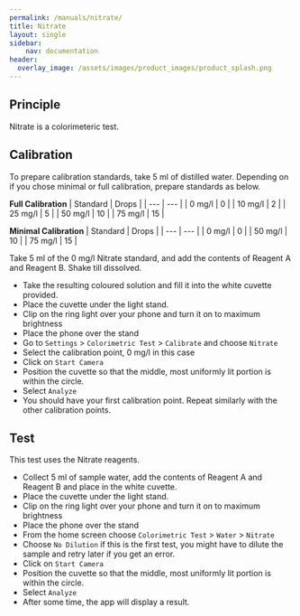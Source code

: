 ```yaml
---
permalink: /manuals/nitrate/
title: Nitrate
layout: single
sidebar: 
    nav: documentation
header:
  overlay_image: /assets/images/product_images/product_splash.png
---
```

## Principle
Nitrate is a colorimeteric test.

## Calibration
To prepare calibration standards, take 5 ml of distilled water. Depending on if you chose minimal or full calibration, prepare standards as below.

**Full Calibration**
| Standard | Drops |
| --- | --- |
| 0 mg/l | 0 |
| 10 mg/l | 2 |
| 25 mg/l | 5 |
| 50 mg/l | 10 |
| 75 mg/l | 15 |

**Minimal Calibration**
| Standard | Drops |
| --- | --- |
| 0 mg/l | 0 |
| 50 mg/l | 10 |
| 75 mg/l | 15 |

Take 5 ml of the 0 mg/l Nitrate standard, and add the contents of Reagent A and Reagent B. Shake till dissolved.

* Take the resulting coloured solution and fill it into the white cuvette provided.
* Place the cuvette under the light stand.
* Clip on the ring light over your phone and turn it on to maximum brightness
* Place the phone over the stand
* Go to `Settings` > `Colorimetric Test` > `Calibrate` and choose `Nitrate`
* Select the calibration point, 0 mg/l in this case
* Click on `Start Camera`
* Position the cuvette so that the middle, most uniformly lit portion is within the circle.
* Select `Analyze`
* You should have your first calibration point. Repeat similarly with the other calibration points.

## Test
This test uses the Nitrate reagents.

* Collect 5 ml of sample water, add the contents of Reagent A and Reagent B and place in the white cuvette.
* Place the cuvette under the light stand.
* Clip on the ring light over your phone and turn it on to maximum brightness
* Place the phone over the stand
* From the home screen choose `Colorimetric Test` > `Water` > `Nitrate`
* Choose `No Dilution` if this is the first test, you might have to dilute the sample and retry later if you get an error.
* Click on `Start Camera`
* Position the cuvette so that the middle, most uniformly lit portion is within the circle.
* Select `Analyze`
* After some time, the app will display a result.